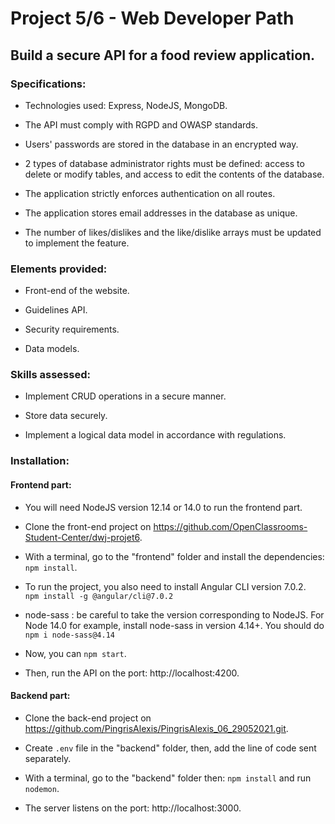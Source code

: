 # Project 5/6 - Web Developer Path

## Build a secure API for a food review application.

### Specifications:

- Technologies used: Express, NodeJS, MongoDB.

- The API must comply with RGPD and OWASP standards.

- Users' passwords are stored in the database in an encrypted way.

- 2 types of database administrator rights must be defined: access to delete or modify tables, and access to edit the contents of the database.

- The application strictly enforces authentication on all routes.

- The application stores email addresses in the database as unique.

- The number of likes/dislikes and the like/dislike arrays must be updated to implement the feature. 
  
### Elements provided:

- Front-end of the website.

- Guidelines API.

- Security requirements.

- Data models.

### Skills assessed:

- Implement CRUD operations in a secure manner.

- Store data securely.

- Implement a logical data model in accordance with regulations.

### Installation:

#### Frontend part:

- You will need NodeJS version 12.14 or 14.0 to run the frontend part.

- Clone the front-end project on https://github.com/OpenClassrooms-Student-Center/dwj-projet6.

- With a terminal, go to the "frontend" folder and install the dependencies: `npm install`.

- To run the project, you also need to install Angular CLI version 7.0.2. ` npm install -g @angular/cli@7.0.2`

- node-sass : be careful to take the version corresponding to NodeJS. For Node 14.0 for example, install node-sass in version 4.14+. You should do 
`npm i node-sass@4.14`

- Now, you can  `npm start`.

- Then, run the API on the port: http://localhost:4200.

#### Backend part:

- Clone the back-end project on https://github.com/PingrisAlexis/PingrisAlexis_06_29052021.git.

- Create `.env` file in the "backend" folder, then, add the line of code sent separately.

- With a terminal, go to the "backend" folder then:
`npm install` and run `nodemon`.

- The server listens on the port: http://localhost:3000.
